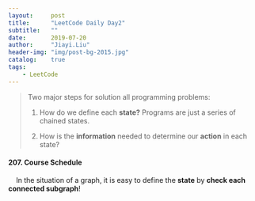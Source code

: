 ```yaml
---
layout:     post
title:      "LeetCode Daily Day2"
subtitle:   ""
date:       2019-07-20
author:     "Jiayi.Liu"
header-img: "img/post-bg-2015.jpg"
catalog: 	true
tags:
    - LeetCode
---
```


> Two major steps for solution all programming problems: 
> 
> 1. How do we define each **state?** Programs are just a series of chained states.
> 
> 2. How is the **information** needed to determine our **action** in each state?

#### 207. Course Schedule

&nbsp;&nbsp;&nbsp;&nbsp;In the situation of a graph, it is easy to define the **state** by **check each connected subgraph**!

